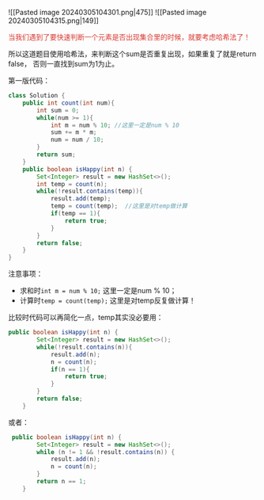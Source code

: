 ![[Pasted image 20240305104301.png|475]]
![[Pasted image 20240305104315.png|149]]

<font color="#d83931">当我们遇到了要快速判断一个元素是否出现集合里的时候，就要考虑哈希法了！</font>

所以这道题目使用哈希法，来判断这个sum是否重复出现，如果重复了就是return false， 否则一直找到sum为1为止。

第一版代码：

```Java
class Solution {
    public int count(int num){
        int sum = 0;
        while(num >= 1){
            int m = num % 10; //这里一定是num % 10
            sum += m * m;            
            num = num / 10;
        }
        return sum;
    }
    public boolean isHappy(int n) {
        Set<Integer> result = new HashSet<>();
        int temp = count(n);
        while(!result.contains(temp)){
            result.add(temp);
            temp = count(temp);  //这里是对temp做计算
            if(temp == 1){
                return true;
            }
        }
        return false;
    }
}
```

注意事项：
- 求和时`int m = num % 10;` 这里一定是num % 10；
- 计算时`temp = count(temp);`  这里是对temp反复做计算！

比较时代码可以再简化一点，temp其实没必要用：

```java
public boolean isHappy(int n) {
        Set<Integer> result = new HashSet<>();
        while(!result.contains(n)){
            result.add(n);
            n = count(n);  
            if(n == 1){
                return true;
            }
        }
        return false;
    }
```

或者：

```Java
 public boolean isHappy(int n) {
        Set<Integer> result = new HashSet<>();
        while (n != 1 && !result.contains(n)) {
            result.add(n);
            n = count(n);
        }
        return n == 1;
    }
```